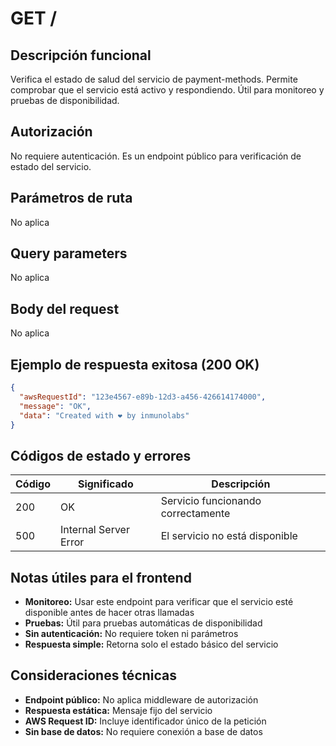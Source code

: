 # GET /

## Descripción funcional

Verifica el estado de salud del servicio de payment-methods. Permite comprobar que el servicio está activo y respondiendo. Útil para monitoreo y pruebas de disponibilidad.

## Autorización

No requiere autenticación. Es un endpoint público para verificación de estado del servicio.

## Parámetros de ruta

No aplica

## Query parameters

No aplica

## Body del request

No aplica

## Ejemplo de respuesta exitosa (200 OK)

```json
{
  "awsRequestId": "123e4567-e89b-12d3-a456-426614174000",
  "message": "OK",
  "data": "Created with ❤ by inmunolabs"
}
```

## Códigos de estado y errores

| Código | Significado           | Descripción                        |
| ------ | --------------------- | ---------------------------------- |
| 200    | OK                    | Servicio funcionando correctamente |
| 500    | Internal Server Error | El servicio no está disponible     |

## Notas útiles para el frontend

- **Monitoreo:** Usar este endpoint para verificar que el servicio esté disponible antes de hacer otras llamadas
- **Pruebas:** Útil para pruebas automáticas de disponibilidad
- **Sin autenticación:** No requiere token ni parámetros
- **Respuesta simple:** Retorna solo el estado básico del servicio

## Consideraciones técnicas

- **Endpoint público:** No aplica middleware de autorización
- **Respuesta estática:** Mensaje fijo del servicio
- **AWS Request ID:** Incluye identificador único de la petición
- **Sin base de datos:** No requiere conexión a base de datos
